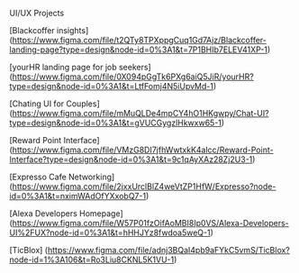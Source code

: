UI/UX Projects

[Blackcoffer insights] (https://www.figma.com/file/t2QTy8TPXppgCuq1Gd7Ajz/Blackcoffer-landing-page?type=design&node-id=0%3A1&t=7P1BHIb7ELEV41XP-1)

[yourHR landing page for job seekers] (https://www.figma.com/file/0X094pGgTk6PXg6aiQ5JiR/yourHR?type=design&node-id=0%3A1&t=LtfFomj4N5iUpvMd-1)

[Chating UI for Couples] (https://www.figma.com/file/mMuQLDe4mpCY4hO1HKgwpy/Chat-UI?type=design&node-id=0%3A1&t=gVUCGygzlHkwxw65-1)

[Reward Point Interface] (https://www.figma.com/file/VMzG8DI7jfhWwtxkK4alcc/Reward-Point-Interface?type=design&node-id=0%3A1&t=9c1qAyXAz28Zj2U3-1)

[Expresso Cafe Networking] (https://www.figma.com/file/2jxxUrclBlZ4weVtZP1HfW/Expresso?node-id=0%3A1&t=nximWAdOfYXxobQ7-1)

[Alexa Developers Homepage] (https://www.figma.com/file/W57P01fzOifAoMBI8Ip0VS/Alexa-Developers-UI%2FUX?node-id=0%3A1&t=hHHJYz8fwdoa5weQ-1)

[TicBlox] (https://www.figma.com/file/adnj3BQaI4pb9aFYkC5vmS/TicBlox?node-id=1%3A106&t=Ro3Liu8CKNL5K1VU-1)
